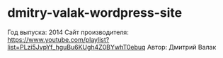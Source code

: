 # dmitry-valak-wordpress-site
Год выпуска: 2014
Сайт производителя: https://www.youtube.com/playlist?list=PLzi5JvpYf_hguBu6KUgh4Z0BYwhT0ebuq
Автор: Дмитрий Валак